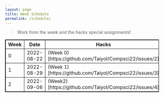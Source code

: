 ```yaml
---
layout: page
title: Week Schedule
permalink: /schedule/
---
```


>Work from the week and the hacks special assignments!


<html>
<style>
table, th, td {
  border:1px solid black;
}
</style>
<body>

<table style="width:100%">
  <tr>
    <th>Week</th>
    <th>Date</th>
    <th>Hacks</th>
  </tr>
  <tr>
    <td>0</td>
    <td>2022-08-22</td>
    <td>(Week 0)[https://github.com/TaiyoI/Compsci22/issues/2]</td>
  </tr>
  <tr>
    <td>1</td>
    <td>2022-08-29</td>
    <td>(Week 1)[https://github.com/TaiyoI/Compsci22/issues/3] </td>
  </tr>
   <tr>
    <td>2</td>
    <td>2022-09-06</td>
    <td>(Week2)[https://github.com/TaiyoI/Compsci22/issues/4]</td>
  </tr>
</table>
</body>
</html>

